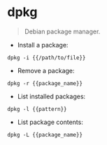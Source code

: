 # dpkg

> Debian package manager.

- Install a package:

`dpkg -i {{/path/to/file}}`

- Remove a package:

`dpkg -r {{package_name}}`

- List installed packages:

`dpkg -l {{pattern}}`

- List package contents:

`dpkg -L {{package_name}}`
